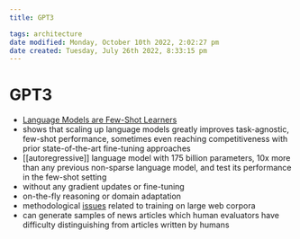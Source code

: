 ```yaml
---
title: GPT3

tags: architecture 
date modified: Monday, October 10th 2022, 2:02:27 pm
date created: Tuesday, July 26th 2022, 8:33:15 pm
---
```


# GPT3
- [Language Models are Few-Shot Learners](https://arxiv.org/abs/2005.14165)
- shows that scaling up language models greatly improves task-agnostic, few-shot performance, sometimes even reaching competitiveness with prior state-of-the-art fine-tuning approaches
- [[autoregressive]] language model with 175 billion parameters, 10x more than any previous non-sparse language model, and test its performance in the few-shot setting
- without any gradient updates or fine-tuning
- on-the-fly reasoning or domain adaptation
- methodological [issues](Issues.md) related to training on large web corpora
- can generate samples of news articles which human evaluators have difficulty distinguishing from articles written by humans

